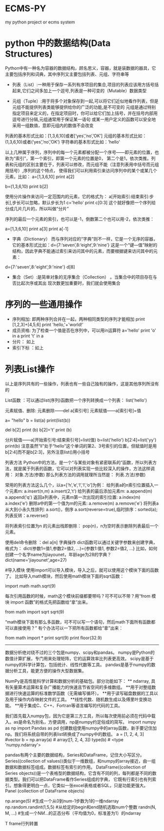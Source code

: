 # ECMS-PY
my python project or ecms system

# python 中的数据结构(Data Structures)
Python中有一种名为容器的数据结构，顾名思义，容器，就是装数据的器具，它主要包括序列和词典，其中序列又主要包括列表、元组、字符串等

* 列表（List）:一种用于保存一系列有序项目的集合,项目的列表应该用方括号括起来,它们之间多加上一个逗号,列表是一种可变的（Mutable）数据类型

* 元组（Tuple）:用于将多个对象保存到一起,可以将它们近似地看作列表，但是元组不能提供列表类能够提供给你的广泛的功能,是不可变的
元组是通过特别指定项目来定义的，在指定项目时，你可以给它们加上括号，并在括号内部用逗号进行分隔,元组通常用于保证某一语句
或某一用户定义的函数可以安全地采用一组数值，意即元组内的数值不会改变

列表的基本形式比如：[1,3,6,10]或者[‘yes’,’no’,’OK’]
元组的基本形式比如：(1,3,6,10)或者(‘yes’,’no’,’OK’)
字符串的基本形式比如：’hello’

以上几种属于序列，序列中的每一个元素都被分配一个序号——即元素的位置，也称为“索引”，第一个索引，即第一个元素的位置是0，
第二个是1，依次类推。列表和元组的区别主要在于，列表可以修改，而元组不能（注意列表用中括号而元组用括号）,序列的这个特点，
使得我们可以利用索引来访问序列中的某个或某几个元素，比如：
a=[1,3,6,10]
print a[2]

b=(1,3,6,10)
print b[2]

使用分片操作来访问一定范围内的元素，它的格式为： a[开始索引:结束索引:步长],步长可以忽略，默认步长为1
c='hello'
print c[0:3]
这个就好像把一个序列给分成几片几片的，所以叫做“分片”

序列的最后一个元素的索引，也可以是-1，倒数第二个也可以用-2，依次类推：

a=[1,3,6,10]
print a[3]
print a[-1]


* 字典（Dictionary）
而与序列对应的“字典”则不一样，它是一个无序的容器， 它的基本形式比如：d={7:‘seven’,8:‘eight’,9:‘nine’}
这是一个“键—值”映射的结构，因此字典不能通过索引来访问其中的元素，而要根据键来访问其中的元素：

d={7:'seven',8:'eight',9:'nine'}
d[8]

* 集合（Set）:是简单对象的无序集合（Collection） 。当集合中的项目存在与否比起次序或其出
现次数更加重要时，我们就会使用集合


# 序列的一些通用操作

* 序列相加: 即两种序列合并在一起，两种相同类型的序列才能相加
print [1,2,3]+[4,5,6]
print 'hello,'+'world!'
* 成员资格: 为了检查一个值是否在序列中，可以用in运算符
a='hello'
print 'o' in a
print 't' in a
* 分片： 如上
* 索引下标 ：如上


# 列表List操作
以上是序列共有的一些操作，列表也有一些自己独有的操作，这是其他序列所没有的

List函数 ：可以通过list(序列)函数把一个序列转换成一个列表：
list('hello')

元素赋值、删除:
元素删除——del a[索引号]
元素赋值——a[索引号]=值

a= "hello"
b = list(a)
print(list(b))

del b[2]
print (b)
b[2]='t'
print (b)

分片赋值——a[开始索引号:结束索引号]=list(值)
b=list('hello')
b[2:4]=list('yy')
print(b)
注意虽然“ll”处于“hello”这个单词的第2、3号索引的位置，但赋值时是用b[2:4]而不是b[2:3]，另外注意list()用小括号

列表方法
Python中的方法，是一个“与某些对象有紧密联系的”函数，所以列表方法，就是属于列表的函数，它可以对列表实现一些比较深入的操作，方法这样调用：
对象.方法(参数)
那么列表方法的调用就理所当然是：
列表.方法(参数)

常用的列表方法这么几个，以a=[‘h’,‘e’,‘l’,‘l’,‘o’]为例：
给列表a的n索引位置插入一个元素m:  a.insert(n,m)
a.insert(2,'t')
给列表的最后添加元素m: a.append(m)
a.append('q')
返回a列表中，元素m第一次出现的索引位置: a.index(m)
a.index('e')
删除a中的第一个值为m的元素: a.remove(m)
a.remove('e')
将列表a从大到小永久性排列: a.sort()，倒序 a.sort(reverse=true),临时排序：sorted(a);
列表反转：a.reverse()

将列表索引位置为n 的元素出栈即删除： pop(n)，n为空时表示删除列表最后一个元素。

使用del命令删除 ：del a[n]
字典操作
dict函数可以通过关键字参数来创建字典，格式为： dict(参数1=值1,参数2=值2, …)={参数1:值1, 参数2=值2, …}
比如，如何创建一个名字name为jiayounet，年龄age为28的字典？
dict(name='jiayounet',age=27)



#导入模块
使用import可以导入模块，导入之后，就可以使用这个模块下面的函数了。
比如导入math模块，然后使用math模块下面的sqrt函数：

import math
math.sqrt(9)

每次引用函数的时候，math这个模块前缀都要带吗？可不可以不带？用“from 模块 import 函数”的格式先把函数给“拿”出来。

from math import sqrt
sqrt(9)

“math模块下面有那么多函数，可不可以写一个语句，然后math下面所有函数都可以直接使用？”
有个办法可以一下把所有函数都给“拿”出来：

from math import *
print sqrt(9)
print floor(32.9)

------------------------------------------------------------------------------------------------------------------------
数据分析绝对绕不过的三个包是numpy、scipy和pandas。
numpy是Python的数值计算扩展，专门用来处理矩阵，它的运算效率比列表更高效。
scipy是基于numpy的科学计算包，包括统计、线性代数等工具。
pandas是基于numpy的数据分析工具，能更方便的操作大型数据集。

NumPy是高性能科学计算和数据分析的基础包。部分功能如下：
** ndarray, 具有矢量算术运算和复杂广播能力的快速且节省空间的多维数组。
**用于对整组数据进行快速运算的标准数学函数（无需编写循环）。
**用于读写磁盘数据的工具以及用于操作内存映射文件的工具。
**线性代数、随机数生成以及傅里叶变换功能。
**用于集成C、C++、Fortran等语言编写的代码的工具。

我们首先载入numpy包，因为它是第三方工具，所以每次使用前必须在代码中载入。as是命名为别名，方便调用，np是numpy约定俗成的简写。
import numpy as np
import Pandas as pd
创建数组使用numpy中的array函数，新手要记住加np。我们将系统自带的列表list转换成了numpy中的数组。
a = [1, 2, 4, 3]        #vector
b = np.array(a)         # array([1, 2, 4, 3])
type(b)                 # <type 'numpy.ndarray'>


pandas有两个主要的数据结构，Series和DataFrame，记住大小写区分。
Series((collection of values))类似于一维数组，和numpy的array接近，由一组数据和数据标签组成。数据标签有索引的作用。
DataFrame((collection of Series objects))是一个表格型的数据结构，它含有不同的列，每列都是不同的数据类型。我们可以把DataFrame看作Series组成的字典，
它既有行索引也有列索引。想象得更明白一点，它类似一张excel表格或者SQL，只是功能更强大。
Panel (collection of DataFrame objects)


np.arange(5) #生成一个从0到num-1步数为1的一维ndarray
np.random.randint(1,5,5) #从给定的begin和end随机选取num个整数
randn(N, M, ...)	#生成一个N*M*...的正态分布（平均值为0，标准差为1）的ndarray

T	frame行列转置
